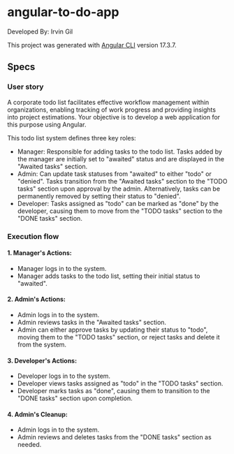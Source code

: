 # angular-to-do-app

Developed By: Irvin Gil

This project was generated with [Angular CLI](https://github.com/angular/angular-cli) version 17.3.7.

## Specs

### User story

A corporate todo list facilitates effective workflow management within organizations, enabling tracking of work progress and providing insights into project estimations. Your objective is to develop a web application for this purpose using Angular.

This todo list system defines three key roles:
- Manager: Responsible for adding tasks to the todo list. Tasks added by the manager are initially set to "awaited" status and are displayed in the "Awaited tasks" section.
- Admin: Can update task statuses from "awaited" to either "todo" or "denied". Tasks transition from the "Awaited tasks" section to the "TODO tasks" section upon approval by the admin. Alternatively, tasks can be permanently removed by setting their status to "denied".
- Developer: Tasks assigned as "todo" can be marked as "done" by the developer, causing them to move from the "TODO tasks" section to the "DONE tasks" section.

### Execution flow

#### 1. Manager's Actions:
- Manager logs in to the system.
- Manager adds tasks to the todo list, setting their initial status to "awaited".
#### 2. Admin's Actions:
- Admin logs in to the system.
- Admin reviews tasks in the "Awaited tasks" section.
- Admin can either approve tasks by updating their status to "todo", moving them to the "TODO tasks" section, or reject tasks and delete it from the system.
#### 3. Developer's Actions:
- Developer logs in to the system.
- Developer views tasks assigned as "todo" in the "TODO tasks" section.
- Developer marks tasks as "done", causing them to transition to the "DONE tasks" section upon completion.
#### 4. Admin's Cleanup:
- Admin logs in to the system.
- Admin reviews and deletes tasks from the "DONE tasks" section as needed.


